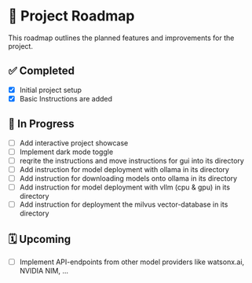 # 📌 Project Roadmap

This roadmap outlines the planned features and improvements for the project.

## ✅ Completed

- [x] Initial project setup
- [x] Basic Instructions are added

## 🚧 In Progress

- [ ] Add interactive project showcase
- [ ] Implement dark mode toggle
- [ ] reqrite the instructions and move instructions for gui into its directory
- [ ] Add instruction for model deployment with ollama in its directory
- [ ] Add instruction for downloading models onto ollama in its directory
- [ ] Add instruction for model deployment with vllm (cpu & gpu) in its directory
- [ ] Add instruction for deployment the milvus vector-database in its directory

## 🗓️ Upcoming

- [ ] Implement API-endpoints from other model providers like watsonx.ai, NVIDIA NIM, ...

